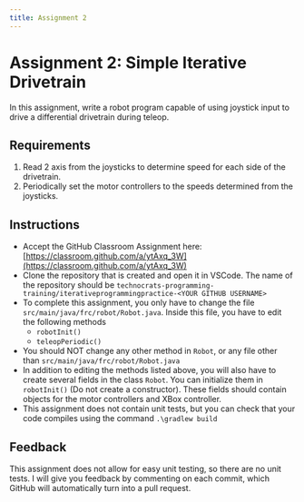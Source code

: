 ```yaml
---
title: Assignment 2
---
```

# Assignment 2: Simple Iterative Drivetrain
In this assignment, write a robot program capable of using joystick input to drive a differential drivetrain during teleop.
## Requirements
1. Read 2 axis from the joysticks to determine speed for each side of the drivetrain.
2. Periodically set the motor controllers to the speeds determined from the joysticks.
## Instructions
* Accept the GitHub Classroom Assignment here: [https://classroom.github.com/a/ytAxq_3W](https://classroom.github.com/a/ytAxq_3W)
* Clone the repository that is created and open it in VSCode. The name of the repository should be `technocrats-programming-training/iterativeprogrammingpractice-<YOUR GITHUB USERNAME>`
* To complete this assignment, you only have to change the file `src/main/java/frc/robot/Robot.java`. Inside this file, you have to edit the following methods
  * `robotInit()`
  * `teleopPeriodic()`
* You should NOT change any other method in `Robot`, or any file other than `src/main/java/frc/robot/Robot.java`
* In addition to editing the methods listed above, you will also have to create several fields in the class `Robot`. You can initialize them in `robotInit()` (Do not create a constructor). These fields should contain objects for the motor controllers and XBox controller.
* This assignment does not contain unit tests, but you can check that your code compiles using the command `.\gradlew build`

## Feedback
This assignment does not allow for easy unit testing, so there are no unit tests. I will give you feedback by commenting on each commit, which GitHub will automatically turn into a pull request.

